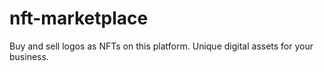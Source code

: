 # nft-marketplace
Buy and sell logos as NFTs on this platform. Unique digital assets for your business.
